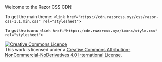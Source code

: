 Welcome to the Razor CSS CDN!

To get the main theme:
```<link href="https://cdn.razorcss.xyz/css/razor-css-1.1.min.css" rel="stylesheet">```

To get the icons
```<link href="https://cdn.razorcss.xyz/icons/style.css" rel="stylesheet">```

<a rel="license" href="http://creativecommons.org/licenses/by-nc-nd/4.0/"><img alt="Creative Commons Licence" style="border-width:0" src="https://i.creativecommons.org/l/by-nc-nd/4.0/88x31.png" /></a><br />This work is licensed under a <a rel="license" href="http://creativecommons.org/licenses/by-nc-nd/4.0/">Creative Commons Attribution-NonCommercial-NoDerivatives 4.0 International License</a>.
